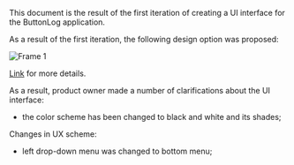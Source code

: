 This document is the result of the first iteration of creating a UI interface for the ButtonLog application.

As a result of the first iteration, the following design option was proposed:

![Frame 1](https://user-images.githubusercontent.com/82474250/194753446-b9b26e65-d0d0-4ecb-ad2a-78d778b74107.png)


[Link](https://www.figma.com/file/CCTH8dHGP8VzqF1XrrqAWu/ButtonLog-UI?node-id=0%3A1) for more details.


As a result, product owner made a number of clarifications about the UI interface:
- the color scheme has been changed to black and white and its shades;

Changes in UX scheme: 
- left drop-down menu was changed to bottom menu;
